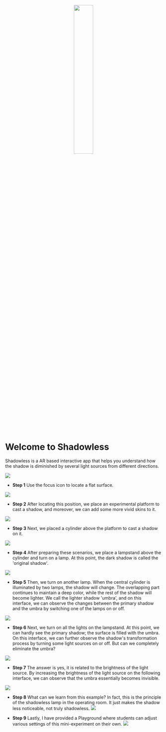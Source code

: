 
<p align="center">
<img width="35%"src="Assets/Shadowless.png" />
</p>

# Welcome to Shadowless

Shadowless is a AR based interactive app that helps you understand how the shadow is diminished by several light sources from different directions.

![](Assets/step1.jpg)

* **Step 1** Use the focus icon to locate a flat surface.

![](Assets/step2.jpg)

* **Step 2** After locating this position, we place an experimental platform to cast a shadow, and moreover, we can add some more vivid skins to it.

![](Assets/step2-3.jpg)

* **Step 3** Next, we placed a cylinder above the platform to cast a shadow on it.

![](Assets/step5.jpg)

* **Step 4** After preparing these scenarios, we place a lampstand above the cylinder and turn on a lamp. At this point, the dark shadow is called the 'original shadow'.

![](Assets/step6.jpg)

* **Step 5** Then, we turn on another lamp. When the central cylinder is illuminated by two lamps, the shadow will change. The overlapping part continues to maintain a deep color, while the rest of the shadow will become lighter. We call the lighter shadow 'umbra', and on this interface, we can observe the changes between the primary shadow and the umbra by switching one of the lamps on or off.

![](Assets/step7.jpg)

* **Step 6** Next, we turn on all the lights on the lampstand. At this point, we can hardly see the primary shadow; the surface is filled with the umbra. On this interface, we can further observe the shadow's transformation process by turning some light sources on or off. But can we completely eliminate the umbra?

![](Assets/step8.jpg)

* **Step 7** The answer is yes, it is related to the brightness of the light source. By increasing the brightness of the light source on the following interface, we can observe that the umbra essentially becomes invisible.

![](Assets/step9.jpg)

* **Step 8** What can we learn from this example? In fact, this is the principle of the shadowless lamp in the operating room. It just makes the shadow less noticeable, not truly shadowless.
![](Assets/step10.jpg)

* **Step 9** Lastly, I have provided a Playground where students can adjust various settings of this mini-experiment on their own.
![](Assets/step11.jpg)
